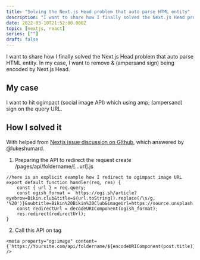 ```yaml
---
title: "Solving the Next.js Head problem that auto parse HTML entity"
description: "I want to share how I finally solved the Next.js Head problem that auto parse HTML entity. In my case, I want to remove &amp; (ampersand sign) being encoded by Next.js Head. "
date: 2022-03-10T21:52:00.000Z
topic: [nextjs, react]
series: [""]
draft: false
---
```

I want to share how I finally solved the Next.js Head problem that auto parse HTML entity. In my case, I want to remove &amp; (ampersand sign) being encoded by Next.js Head. 

## My case
I want to hit ogimpact (social image API) which using amp; (ampersand) sign on the query URL.

## How I solved it
With helped from [Nextjs issue discussion on GIthub](https://github.com/vercel/next.js/discussions/12480), which answered by @lukeshumard.

1. Preparing the API to redirect the request
create /pages/api/foldername/[...url].js
```
//here is an explicit example how I redirect to ogimpact image URL
export default function handler(req, res) {
    const { url } = req.query;
    const ogish_format = `https://ogi.sh/article?eyebrow=Bikin.club&title=${url.toString().replace(/\s/g, '%20')}&subtitle=Bikin%20Bikin%20Club&imageUrl=https://source.unsplash.com/qj15uNotnH0`
    const redirectUrl = decodeURIComponent(ogish_format);
    res.redirect(redirectUrl);
}
```

2. Call this API on <head> tag
```
<meta property="og:image" content={`https://Yoursite.com/api/foldername/${encodeURIComponent(post.title)}`} />
```


